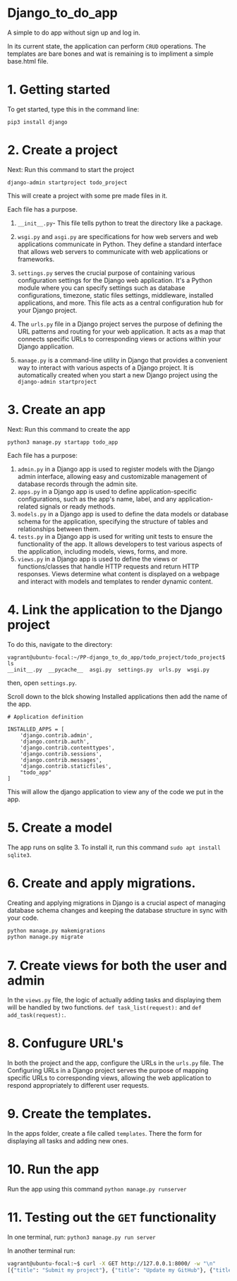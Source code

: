 # Django_to_do_app
A simple to do app without sign up and log in.

In its current state, the application can perform `CRUD` operations. The templates are bare bones and wat is remaining is to
impliment a simple base.html file.

# 1. Getting started
To get started, type this in the command line:
```Shell
pip3 install django
```
# 2. Create a project
Next: Run this command to start the project
```Shell
django-admin startproject todo_project
```
This will create a project with some pre made files in it.

Each file has a purpose. 
1. `__init__.py`- This file tells python to treat the directory like a package.
2. `wsgi.py` and `asgi.py` are specifications for how web servers and web applications communicate in Python.
   They define a standard interface that allows web servers to communicate with web applications or frameworks.
3. `settings.py` serves the crucial purpose of containing various configuration settings for the Django web application.
It's a Python module where you can specify settings such as database configurations, timezone, static files settings, middleware, 
installed applications, and more. This file acts as a central configuration hub for your Django project.

4. The `urls.py` file in a Django project serves the purpose of defining the URL patterns and routing for your web application.
It acts as a map that connects specific URLs to corresponding views or actions within your Django application.

5. `manage.py` is a command-line utility in Django that provides a convenient way to interact with various aspects of a Django project. 
It is automatically created when you start a new Django project using the `django-admin startproject`

# 3. Create an app
Next: Run this command to create the app
```Shell
python3 manage.py startapp todo_app
```
Each file has a purpose:
1. `admin.py`  in a Django app is used to register models with the Django admin interface, allowing easy and customizable management of database records through the admin site.
2. `apps.py` in a Django app is used to define application-specific configurations, such as the app's name, label, and any application-related signals or ready methods.
3. `models.py` in a Django app is used to define the data models or database schema for the application, specifying the structure of tables and relationships between them.
4. `tests.py` in a Django app is used for writing unit tests to ensure the functionality of the app. 
    It allows developers to test various aspects of the application, including models, views, forms, and more.
5. `views.py` in a Django app is used to define the views or functions/classes that handle HTTP requests and return HTTP responses.
Views determine what content is displayed on a webpage and interact with models and templates to render dynamic content.

# 4. Link the application to the Django project
To do this, navigate to the directory:
```Shell
vagrant@ubuntu-focal:~/PP-django_to_do_app/todo_project/todo_project$ ls
__init__.py  __pycache__  asgi.py  settings.py  urls.py  wsgi.py
```
then, open `settings.py`.

Scroll down to the blck showing Installed applications then add the name of the app.
```Python3
# Application definition

INSTALLED_APPS = [
    'django.contrib.admin',
    'django.contrib.auth',
    'django.contrib.contenttypes',
    'django.contrib.sessions',
    'django.contrib.messages',
    'django.contrib.staticfiles',
    "todo_app"
]
```
This will allow the django application to view any of the code we put in the app.

# 5. Create a model
The app runs on sqlite 3. To install it, run this command `sudo apt install sqlite3`.

# 6. Create and apply migrations.
Creating and applying migrations in Django is a crucial aspect of managing database schema changes and keeping the database structure in sync with your code.

```Bash
python manage.py makemigrations
python manage.py migrate
```
# 7. Create views for both the user and admin
In the `views.py` file, the logic of actually adding tasks and displaying them will be handled by two functions. `def task_list(request):` and
`def add_task(request):`.

# 8. Confugure URL's
In both the project and the app, configure the URLs in the `urls.py` file. The Configuring URLs in a Django project serves the purpose of mapping specific URLs 
to corresponding views, allowing the web application to respond appropriately to different user requests. 

# 9. Create the templates.
In the apps folder, create a file called `templates`. There the form for displaying all tasks and adding new ones.

# 10. Run the app
Run the app using this command `python manage.py runserver`

# 11. Testing out the `GET` functionality
In one terminal, run: `python3 manage.py run server`

In another terminal run:
```Bash
vagrant@ubuntu-focal:~$ curl -X GET http://127.0.0.1:8000/ -w "\n"
[{"title": "Submit my project"}, {"title": "Update my GitHub"}, {"title": "Review code"}, {"title": "Watch movies"}]
```

